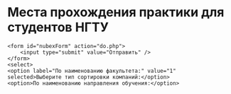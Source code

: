 # Места прохождения практики для студентов НГТУ
<html>
 <head>
  <meta charset="utf-8">
  <title>Тег SELECT</title>
 </head>
<body>
	
	<form id="nubexForm" action="do.php">
		<input type="submit" value="Отправить" />
	</form>
	<select>
	<option label="По наименованию факультета:" value="1" selected>Выберите тип сортировки компаний:</option>
	<option>По наименованию направления обучения:</option>
</select>
</body>
</html>
